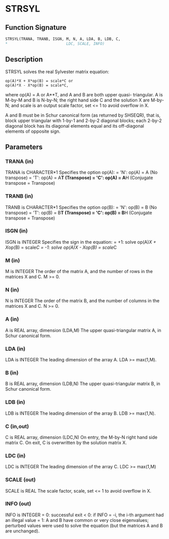 # STRSYL

## Function Signature

```fortran
STRSYL(TRANA, TRANB, ISGN, M, N, A, LDA, B, LDB, C,
*                          LDC, SCALE, INFO)
```

## Description


 STRSYL solves the real Sylvester matrix equation:

    op(A)*X + X*op(B) = scale*C or
    op(A)*X - X*op(B) = scale*C,

 where op(A) = A or A**T, and  A and B are both upper quasi-
 triangular. A is M-by-M and B is N-by-N; the right hand side C and
 the solution X are M-by-N; and scale is an output scale factor, set
 <= 1 to avoid overflow in X.

 A and B must be in Schur canonical form (as returned by SHSEQR), that
 is, block upper triangular with 1-by-1 and 2-by-2 diagonal blocks;
 each 2-by-2 diagonal block has its diagonal elements equal and its
 off-diagonal elements of opposite sign.

## Parameters

### TRANA (in)

TRANA is CHARACTER*1 Specifies the option op(A): = 'N': op(A) = A (No transpose) = 'T': op(A) = A**T (Transpose) = 'C': op(A) = A**H (Conjugate transpose = Transpose)

### TRANB (in)

TRANB is CHARACTER*1 Specifies the option op(B): = 'N': op(B) = B (No transpose) = 'T': op(B) = B**T (Transpose) = 'C': op(B) = B**H (Conjugate transpose = Transpose)

### ISGN (in)

ISGN is INTEGER Specifies the sign in the equation: = +1: solve op(A)*X + X*op(B) = scale*C = -1: solve op(A)*X - X*op(B) = scale*C

### M (in)

M is INTEGER The order of the matrix A, and the number of rows in the matrices X and C. M >= 0.

### N (in)

N is INTEGER The order of the matrix B, and the number of columns in the matrices X and C. N >= 0.

### A (in)

A is REAL array, dimension (LDA,M) The upper quasi-triangular matrix A, in Schur canonical form.

### LDA (in)

LDA is INTEGER The leading dimension of the array A. LDA >= max(1,M).

### B (in)

B is REAL array, dimension (LDB,N) The upper quasi-triangular matrix B, in Schur canonical form.

### LDB (in)

LDB is INTEGER The leading dimension of the array B. LDB >= max(1,N).

### C (in,out)

C is REAL array, dimension (LDC,N) On entry, the M-by-N right hand side matrix C. On exit, C is overwritten by the solution matrix X.

### LDC (in)

LDC is INTEGER The leading dimension of the array C. LDC >= max(1,M)

### SCALE (out)

SCALE is REAL The scale factor, scale, set <= 1 to avoid overflow in X.

### INFO (out)

INFO is INTEGER = 0: successful exit < 0: if INFO = -i, the i-th argument had an illegal value = 1: A and B have common or very close eigenvalues; perturbed values were used to solve the equation (but the matrices A and B are unchanged).

